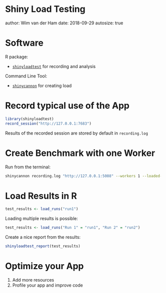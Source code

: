 

Shiny Load Testing
========================================================
author: Wim van der Ham
date: 2018-09-29
autosize: true

Software
========================================================

R package:

- [`shinyloadtest`](https://github.com/rstudio/shinyloadtest) for recording and analysis

Command Line Tool:

- [`shinycannon`](https://github.com/rstudio/shinycannon) for creating load

Record typical use of the App
========================================================


```r
library(shinyloadtest)
record_session("http://127.0.0.1:7683")
```

Results of the recorded session are stored by default in `recording.log`

Create Benchmark with one Worker
========================================================

Run from the terminal:


```bash
shinycannon recording.log "http://127.0.0.1:5008" --workers 1 --loaded-duration-minutes 4 --output-dir run1
```

Load Results in R
========================================================


```r
test_results <- load_runs("run1")
```

Loading multiple results is possible:


```r
test_results <- load_runs("Run 1" = "run1", "Run 2" = "run2")
```

Create a nice report from the results:


```r
shinyloadtest_report(test_results)
```

Optimize your App
========================================================

1. Add more resources
1. Profile your app and improve code

